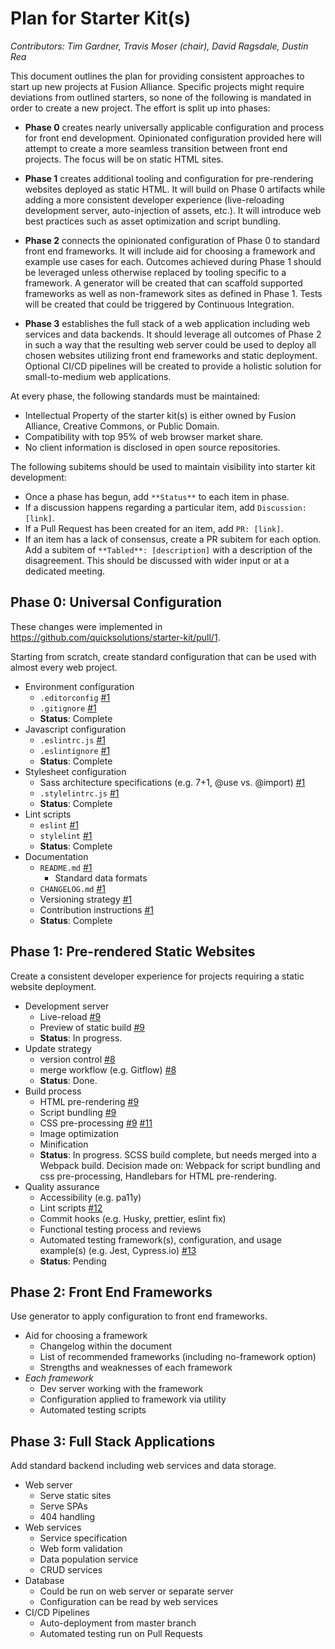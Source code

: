 # Plan for Starter Kit(s)

_Contributors: Tim Gardner, Travis Moser (chair), David Ragsdale, Dustin Rea_

This document outlines the plan for providing consistent approaches to start up new projects at Fusion Alliance. Specific projects might require deviations from outlined starters, so none of the following is mandated in order to create a new project. The effort is split up into phases:

* **Phase 0** creates nearly universally applicable configuration and process for front end development. Opinionated configuration provided here will attempt to create a more seamless transition between front end projects. The focus will be on static HTML sites.

* **Phase 1** creates additional tooling and configuration for pre-rendering websites deployed as static HTML. It will build on Phase 0 artifacts while adding a more consistent developer experience (live-reloading development server, auto-injection of assets, etc.). It will introduce web best practices such as asset optimization and script bundling.

* **Phase 2** connects the opinionated configuration of Phase 0 to standard front end frameworks. It will include aid for choosing a framework and example use cases for each. Outcomes achieved during Phase 1 should be leveraged unless otherwise replaced by tooling specific to a framework. A generator will be created that can scaffold supported frameworks as well as non-framework sites as defined in Phase 1. Tests will be created that could be triggered by Continuous Integration.

* **Phase 3** establishes the full stack of a web application including web services and data backends. It should leverage all outcomes of Phase 2 in such a way that the resulting web server could be used to deploy all chosen websites utilizing front end frameworks and static deployment. Optional CI/CD pipelines will be created to provide a holistic solution for small-to-medium web applications.

At every phase, the following standards must be maintained:

* Intellectual Property of the starter kit(s) is either owned by Fusion Alliance, Creative Commons, or Public Domain.
* Compatibility with top 95% of web browser market share.
* No client information is disclosed in open source repositories.

The following subitems should be used to maintain visibility into starter kit development:

* Once a phase has begun, add `**Status**` to each item in phase.
* If a discussion happens regarding a particular item, add `Discussion: [link]`.
* If a Pull Request has been created for an item, add `PR: [link]`.
* If an item has a lack of consensus, create a PR subitem for each option. Add a subitem of `**Tabled**: [description]` with a description of the disagreement. This should be discussed with wider input or at a dedicated meeting.

## Phase 0: Universal Configuration

These changes were implemented in https://github.com/quicksolutions/starter-kit/pull/1.

Starting from scratch, create standard configuration that can be used with almost every web project.

* Environment configuration
  - `.editorconfig` [#1](#1)
  - `.gitignore` [#1](quicksolutions/starter-kit#1)
  - **Status**: Complete
* Javascript configuration
  - `.eslintrc.js` [#1](quicksolutions/starter-kit#1)
  - `.eslintignore` [#1](quicksolutions/starter-kit#1)
  - **Status**: Complete
* Stylesheet configuration
  - Sass architecture specifications (e.g. 7+1, @use vs. @import) [#1](quicksolutions/starter-kit#1)
  - `.stylelintrc.js` [#1](quicksolutions/starter-kit#1)
  - **Status**: Complete
* Lint scripts
  - `eslint` [#1](quicksolutions/starter-kit#1)
  - `stylelint` [#1](quicksolutions/starter-kit#1)
  - **Status**: Complete
* Documentation
  - `README.md` [#1](quicksolutions/starter-kit#1)
    - Standard data formats
  - `CHANGELOG.md` [#1](quicksolutions/starter-kit#1)
  - Versioning strategy [#1](quicksolutions/starter-kit#1)
  - Contribution instructions [#1](quicksolutions/starter-kit#1)
  - **Status**: Complete

## Phase 1: Pre-rendered Static Websites

Create a consistent developer experience for projects requiring a static website deployment.

* Development server
  - Live-reload [#9](quicksolutions/starter-kit#9)
  - Preview of static build [#9](quicksolutions/starter-kit#9)
  - **Status**: In progress.
* Update strategy
  - version control [#8](quicksolutions/starter-kit#8)
  - merge workflow (e.g. Gitflow) [#8](quicksolutions/starter-kit#8)
  - **Status**: Done.
* Build process
  - HTML pre-rendering [#9](quicksolutions/starter-kit#9)
  - Script bundling [#9](quicksolutions/starter-kit#9)
  - CSS pre-processing [#9](quicksolutions/starter-kit#9) [#11](quicksolutions/starter-kit#11)
  - Image optimization
  - Minification
  - **Status**: In progress. SCSS build complete, but needs merged into a Webpack build. Decision made on: Webpack for script bundling and css pre-processing, Handlebars for HTML pre-rendering.
* Quality assurance
  - Accessibility (e.g. pa11y)
  - Lint scripts [#12](quicksolutions/starter-kit#12)
  - Commit hooks (e.g. Husky, prettier, eslint fix)
  - Functional testing process and reviews
  - Automated testing framework(s), configuration, and usage example(s) (e.g. Jest, Cypress.io) [#13](quicksolutions/starter-kit#13)
  - **Status**: Pending

## Phase 2: Front End Frameworks

Use generator to apply configuration to front end frameworks.

* Aid for choosing a framework
  - Changelog within the document
  - List of recommended frameworks (including no-framework option)
  - Strengths and weaknesses of each framework
* _Each framework_
  - Dev server working with the framework
  - Configuration applied to framework via utility
  - Automated testing scripts

## Phase 3: Full Stack Applications

Add standard backend including web services and data storage.

* Web server
  - Serve static sites
  - Serve SPAs
  - 404 handling
* Web services
  - Service specification
  - Web form validation
  - Data population service
  - CRUD services
* Database
  - Could be run on web server or separate server
  - Configuration can be read by web services
* CI/CD Pipelines
  - Auto-deployment from master branch
  - Automated testing run on Pull Requests
